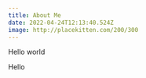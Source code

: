 ```yaml
---
title: About Me
date: 2022-04-24T12:13:40.524Z
image: http://placekitten.com/200/300
---
```

Hello world

Hello